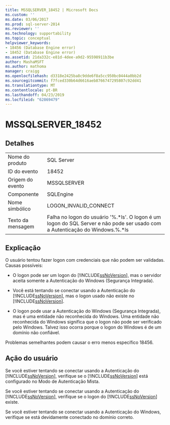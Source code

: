 ```yaml
---
title: MSSQLSERVER_18452 | Microsoft Docs
ms.custom: ''
ms.date: 03/06/2017
ms.prod: sql-server-2014
ms.reviewer: ''
ms.technology: supportability
ms.topic: conceptual
helpviewer_keywords:
- 18456 (Database Engine error)
- 18452 (Database Engine error)
ms.assetid: 21da332c-e81d-4dee-a9d2-95598911b3be
author: MashaMSFT
ms.author: mathoma
manager: craigg
ms.openlocfilehash: d3318e2425ba8c9dde6f8a5cc950bc0444a0bb2d
ms.sourcegitcommit: f7fced330b64d6616aeb8766747295807c92dd41
ms.translationtype: MT
ms.contentlocale: pt-BR
ms.lasthandoff: 04/23/2019
ms.locfileid: "62869479"
---
```

# <a name="mssqlserver18452"></a>MSSQLSERVER_18452
    
## <a name="details"></a>Detalhes  
  
|||  
|-|-|  
|Nome do produto|SQL Server|  
|ID do evento|18452|  
|Origem do evento|MSSQLSERVER|  
|Componente|SQLEngine|  
|Nome simbólico|LOGON_INVALID_CONNECT|  
|Texto da mensagem|Falha no logon do usuário '%.*ls'. O logon é um logon do SQL Server e não pode ser usado com a Autenticação do Windows.%.\*ls|  
  
## <a name="explanation"></a>Explicação  
 O usuário tentou fazer logon com credenciais que não podem ser validadas. Causas possíveis:  
  
-   O logon pode ser um logon do [!INCLUDE[ssNoVersion](../../includes/ssnoversion-md.md)], mas o servidor aceita somente a Autenticação do Windows (Segurança Integrada).  
  
-   Você está tentando se conectar usando a Autenticação do [!INCLUDE[ssNoVersion](../../includes/ssnoversion-md.md)], mas o logon usado não existe no [!INCLUDE[ssNoVersion](../../includes/ssnoversion-md.md)].  
  
-   O logon pode usar a Autenticação do Windows (Segurança Integrada), mas é uma entidade não reconhecida do Windows. Uma entidade não reconhecida do Windows significa que o logon não pode ser verificado pelo Windows. Talvez isso ocorra porque o logon do Windows é de um domínio não confiável.  
  
 Problemas semelhantes podem causar o erro menos específico 18456.  
  
## <a name="user-action"></a>Ação do usuário  
 Se você estiver tentando se conectar usando a Autenticação do [!INCLUDE[ssNoVersion](../../includes/ssnoversion-md.md)], verifique se o [!INCLUDE[ssNoVersion](../../includes/ssnoversion-md.md)] está configurado no Modo de Autenticação Mista.  
  
 Se você estiver tentando se conectar usando a Autenticação do [!INCLUDE[ssNoVersion](../../includes/ssnoversion-md.md)], verifique se o logon do [!INCLUDE[ssNoVersion](../../includes/ssnoversion-md.md)] existe.  
  
 Se você estiver tentando se conectar usando a Autenticação do Windows, verifique se está devidamente conectado no domínio correto.  
  
  
